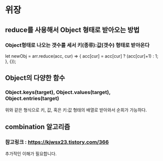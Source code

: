 # 위장

## reduce를 사용해서 Object 형태로 받아오는 방법
### Object형태로 나오는 갯수를 세서 키(종류):값(갯수) 형태로 받아온다

let newObj = arr.reduce(acc, cur) => {
	acc[cur] = acc[cur] ? (acc[cur]+1) : 1;
}, {});

## Object의 다양한 함수
### Object.keys(target), Object.values(target), Object.entries(target) 

위와 같은 형식으로 키, 값, 혹은 키:값 형태의 배열로 받아와서 순회가 가능하다.

## combination 알고리즘 
### 참고링크 : https://kjwsx23.tistory.com/366

추가적인 이해가 필요합니다.


